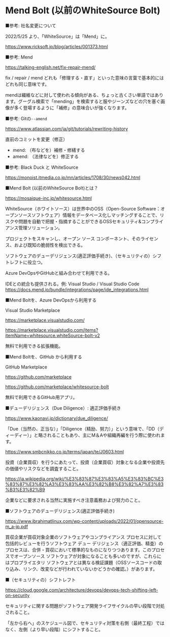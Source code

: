 # Mend Bolt (以前のWhiteSource Bolt)

■参考: 社名変更について

2022/5/25 より、「WhiteSource」は「Mend」に。

https://www.ricksoft.jp/blog/articles/001373.html

■参考: Mend

https://talking-english.net/fix-repair-mend/

fix / repair / mend どれも「修理する・直す」といった意味の言葉で基本的にはどれも同じ意味です。

mendは繊維などに対して使われる傾向がある、ちょっと古くさい単語ではあります。グーグル検索で「mending」を検索すると服やジーンズなどの穴を塞ぐ画像が多く登場するように「補修」の意味合いが強くなります。

■参考: Gitの`--amend`

https://www.atlassian.com/ja/git/tutorials/rewriting-history

直前のコミットを変更（修正）

- mend: （布などを）補修・修繕する
- amend: （法律などを）修正する

■参考: Black Duck と WhiteSource

https://monoist.itmedia.co.jp/mn/articles/1708/30/news042.html

■Mend Bolt (以前のWhiteSource Bolt)とは？

https://mosaique-inc.jp/whitesource.html

WhiteSource（ホワイトソース）は世界中のOSS（Open-Source Software：オープンソースソフトウェア）情報をデータベース化しマッチングすることで、リスクや問題を自動で把握・指摘することができるOSSセキュリティ&コンプライアンス管理ソリューション。

プロジェクトをスキャンし、オープン ソース コンポーネント、そのライセンス、および既知の脆弱性を検出できる。

ソフトウェアのデューデリジェンス(適正評価手続き)、（セキュリティの）シフトレフトに役立つ。

Azure DevOpsやGitHubと組み合わせて利用できる。

IDEとの統合も提供される。例: Visual Studio / Visual Studio Code
https://docs.mend.io/bundle/integrations/page/ide_integrations.html

■Mend Boltを、Azure DevOpsから利用する

Visual Studio Marketplace

https://marketplace.visualstudio.com/

https://marketplace.visualstudio.com/items?itemName=whitesource.whiteSource-bolt-v2

無料で利用できる拡張機能。

■Mend Boltを、GitHub から利用する

GitHub Marketplace

https://github.com/marketplace

https://github.com/marketplace/whitesource-bolt

無料で利用できるGitHub用アプリ。


■デューデリジェンス（Due Diligence）: 適正評価手続き

https://www.kaonavi.jp/dictionary/due_diligence/

「Due（当然の、正当な）」「Diligence（精励、努力）」という意味で、「DD（ディーディー）」と略されることもあり、主にM＆Aや組織再編を行う際に使われます。

https://www.smbcnikko.co.jp/terms/japan/te/J0603.html

投資（企業買収）を行うにあたって、投資（企業買収）対象となる企業や投資先の価値やリスクなどを調査すること。

https://ja.wikipedia.org/wiki/%E3%83%87%E3%83%A5%E3%83%BC%E3%83%87%E3%82%A3%E3%83%AA%E3%82%B8%E3%82%A7%E3%83%B3%E3%82%B9

企業などに要求される当然に実施すべき注意義務および努力のこと。

■ソフトウェアのデューデリジェンス(適正評価手続き)

https://www.ibrahimatlinux.com/wp-content/uploads/2022/01/opensource-m_a-jp.pdf

買収企業が買収対象企業のソフトウェアやコンプライアンス プロセスに対して包括的レビューを行うソフトウェア デュー デリジェンス（適正評価、精査）のプロセスは、合併・買収において標準的なものになりつつあります。このプロセスでオープンソース ソフトウェアが対象になることも多いのですが、これらにはプロプライエタリ ソフトウェアとは異なる検証課題（OSSソースコードの取り込み、リンク、改変などが行われていないかどうかの確認。）があります。

■（セキュリティの）シフトレフト

https://cloud.google.com/architecture/devops/devops-tech-shifting-left-on-security


セキュリティに関する問題がソフトウェア開発ライフサイクルの早い段階で対処されること。

「左から右へ」のスケジュール図で、セキュリティ対策を右側（最終工程）ではなく、左側（より早い段階）にシフトすること。
